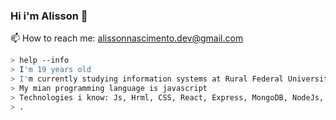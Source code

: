 ### Hi i'm Alisson 👋

📫 How to reach me: alissonnascimento.dev@gmail.com
````bash
> help --info
> I'm 19 years old
> I'm currently studying information systems at Rural Federal University of Pernambuco
> My mian programming language is javascript
> Technologies i know: Js, Hrml, CSS, React, Express, MongoDB, NodeJs, Python, Java. 
> .
````
